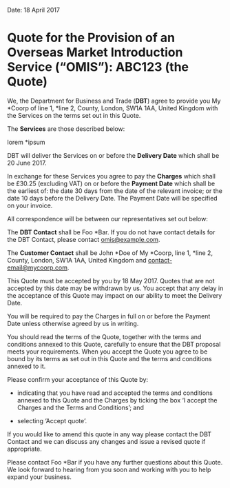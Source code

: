 Date: 18 April 2017

# Quote for the Provision of an Overseas Market Introduction Service (“OMIS”): ABC123 (the **Quote**)

We, the Department for Business and Trade (**DBT**) agree to provide you My \*Coorp of line 1, \*line 2, County, London, SW1A 1AA, United Kingdom with the Services on the terms set out in this Quote.

The **Services** are those described below:

lorem \*ipsum

DBT will deliver the Services on or before the **Delivery Date** which shall be 20 June 2017.

In exchange for these Services you agree to pay the **Charges** which shall be £30.25 (excluding VAT) on or before the **Payment Date** which shall be the earliest of: the date 30 days from the date of the relevant invoice; or the date 10 days before the Delivery Date. The Payment Date will be specified on your invoice.

All correspondence will be between our representatives set out below:

The **DBT Contact** shall be Foo \*Bar. If you do not have contact details for the DBT Contact, please contact omis@example.com.

The **Customer Contact** shall be John \*Doe of My \*Coorp, line 1, \*line 2, County, London, SW1A 1AA, United Kingdom and contact-email@mycoorp.com.

This Quote must be accepted by you by 18 May 2017. Quotes that are not accepted by this date may be withdrawn by us. You accept that any delay in the acceptance of this Quote may impact on our ability to meet the Delivery Date.

You will be required to pay the Charges in full on or before the Payment Date unless otherwise agreed by us in writing.

You should read the terms of the Quote, together with the terms and conditions annexed to this Quote, carefully to ensure that the DBT proposal meets your requirements. When you accept the Quote you agree to be bound by its terms as set out in this Quote and the terms and conditions annexed to it.

Please confirm your acceptance of this Quote by:

- indicating that you have read and accepted the terms and conditions annexed to this Quote and the Charges by ticking the box ‘I accept the Charges and the Terms and Conditions’; and

- selecting ‘Accept quote’.

If you would like to amend this quote in any way please contact the DBT Contact and we can discuss any changes and issue a revised quote if appropriate.

Please contact Foo \*Bar if you have any further questions about this Quote. We look forward to hearing from you soon and working with you to help expand your business.
